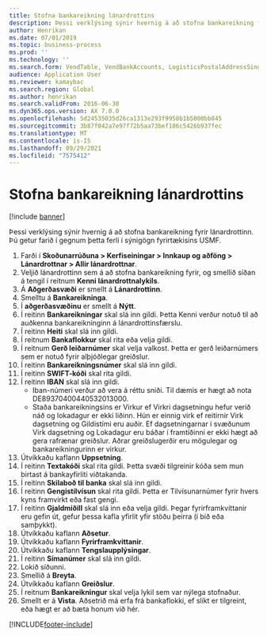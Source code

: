 ```yaml
---
title: Stofna bankareikning lánardrottins
description: Þessi verklýsing sýnir hvernig á að stofna bankareikning fyrir lánardrottinn.
author: Henrikan
ms.date: 07/01/2019
ms.topic: business-process
ms.prod: ''
ms.technology: ''
ms.search.form: VendTable, VendBankAccounts, LogisticsPostalAddressSingle
audience: Application User
ms.reviewer: kamaybac
ms.search.region: Global
ms.author: henrikan
ms.search.validFrom: 2016-06-30
ms.dyn365.ops.version: AX 7.0.0
ms.openlocfilehash: 5d24535035d26ca1313e293f9958b1b5000bb845
ms.sourcegitcommit: 3b87f042a7e97f72b5aa73bef186c5426b937fec
ms.translationtype: MT
ms.contentlocale: is-IS
ms.lasthandoff: 09/29/2021
ms.locfileid: "7575412"
---
```

# <a name="create-a-vendor-bank-account"></a>Stofna bankareikning lánardrottins

[!include [banner](../../includes/banner.md)]

Þessi verklýsing sýnir hvernig á að stofna bankareikning fyrir lánardrottinn. Þú getur farið í gegnum þetta ferli í sýnigögn fyrirtækisins USMF.

1. Farði í **Skoðunarrúðuna > Kerfiseiningar > Innkaup og aðföng > Lánardrottnar > Allir lánardrottnar**.
2. Veljið lánardrottinn sem á að stofna bankareikning fyrir, og smellið síðan á tengil í reitnum **Kenni lánardrottnalykils**.
3. Á **Aðgerðasvæði** er smellt á **Lánardrottinn**.
4. Smelltu á **Bankareikninga**.
5. Í **aðgerðasvæðinu** er smellt á **Nýtt**.
6. Í reitinn **Bankareikningar** skal slá inn gildi. Þetta Kenni verður notuð til að auðkenna bankareikninginn á lánardrottinsfærslu.  
7. Í reitinn **Heiti** skal slá inn gildi.
8. Í reitnum **Bankaflokkur** skal rita eða velja gildi.
9. Í reitnum **Gerð leiðarnúmer** skal velja valkost. Þetta er gerð leiðarnúmers sem er notuð fyrir alþjóðlegar greiðslur.  
10. Í reitinn **Bankareikningsnúmer** skal slá inn gildi.
11. Í reitinn **SWIFT-kóði** skal rita gildi.
12. Í reitinn **IBAN** skal slá inn gildi.
    - Iban-númeri verður að vera á réttu sniði. Til dæmis er hægt að nota DE89370400440532013000.  
    - Staða bankareikningsins er Virkur ef Virkri dagsetningu hefur verið náð og lokadagur er ekki liðinn. Hún er einnig virk ef reitirnir Virk dagsetning og Gildistími eru auðir. Ef dagsetningarnar í svæðunum Virk dagsetning og Lokadagur eru báðar í framtíðinni er ekki hægt að gera rafrænar greiðslur. Aðrar greiðslugerðir eru mögulegar og bankareikningurinn er virkur.  
13. Útvíkkaðu kaflann **Uppsetning**.
14. Í reitinn **Textakóði** skal rita gildi. Þetta svæði tilgreinir kóða sem mun birtast á bankayfirliti viðtakanda.  
15. Í reitinn **Skilaboð til banka** skal slá inn gildi.
16. Í reitinn **Gengistilvísun** skal rita gildi. Þetta er Tilvísunarnúmer fyrir hvers kyns framvirkt eða fast gengi.
17. Í reitinn **Gjaldmiðill** skal slá inn eða velja gildi. Þegar fyrirframkvittanir eru gefin út, gefur þessa kafla yfirlit yfir stöðu þeirra (í bið eða samþykkt).  
18. Útvíkkaðu kaflann **Aðsetur**.
19. Útvíkkaðu kaflann **Fyrirframkvittanir**.
20. Útvíkkaðu kaflann **Tengslaupplýsingar**.
21. Í reitinn **Símanúmer** skal slá inn gildi.
22. Lokið síðunni.
23. Smellið á **Breyta**.
24. Útvíkkaðu kaflann **Greiðslur**.
25. Í reitnum **Bankareikningur** skal velja lykil sem var nýlega stofnaður.
26. Smellt er á **Vista**. Aðsetrið má erfa frá bankaflokki, ef slíkt er tilgreint, eða hægt er að bæta honum við hér.  



[!INCLUDE[footer-include](../../../includes/footer-banner.md)]